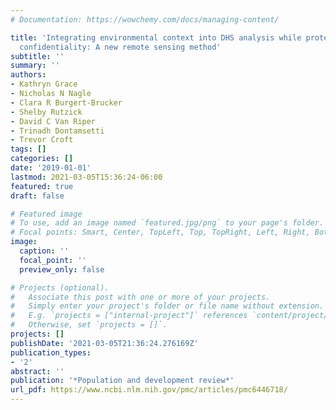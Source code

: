 ```yaml
---
# Documentation: https://wowchemy.com/docs/managing-content/

title: 'Integrating environmental context into DHS analysis while protecting participant
  confidentiality: A new remote sensing method'
subtitle: ''
summary: ''
authors:
- Kathryn Grace
- Nicholas N Nagle
- Clara R Burgert-Brucker
- Shelby Rutzick
- David C Van Riper
- Trinadh Dontamsetti
- Trevor Croft
tags: []
categories: []
date: '2019-01-01'
lastmod: 2021-03-05T15:36:24-06:00
featured: true
draft: false

# Featured image
# To use, add an image named `featured.jpg/png` to your page's folder.
# Focal points: Smart, Center, TopLeft, Top, TopRight, Left, Right, BottomLeft, Bottom, BottomRight.
image:
  caption: ''
  focal_point: ''
  preview_only: false

# Projects (optional).
#   Associate this post with one or more of your projects.
#   Simply enter your project's folder or file name without extension.
#   E.g. `projects = ["internal-project"]` references `content/project/deep-learning/index.md`.
#   Otherwise, set `projects = []`.
projects: []
publishDate: '2021-03-05T21:36:24.276169Z'
publication_types:
- '2'
abstract: ''
publication: '*Population and development review*'
url_pdf: https://www.ncbi.nlm.nih.gov/pmc/articles/pmc6446718/
---
```

